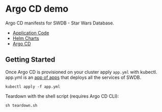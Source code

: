 # Argo CD demo

Argo CD manifests for SWDB - Star Wars Database.

- [Application Code](https://github.com/adamhancockcg/swdb.app)
- [Helm Charts](https://github.com/adamhancockcg/swdb.helm)
- [Argo CD](https://github.com/adamhancockcg/swdb.argocd)

## Getting Started

Once Argo CD is provisioned on your cluster apply `app.yml` with kubectl. app.yml is an [app of apps](https://argo-cd.readthedocs.io/en/stable/operator-manual/cluster-bootstrapping/#app-of-apps-pattern) that deploys all the services of SWDB.

```
kubectl apply -f app.yml
```

Teardown with the shell script (requires Argo CD CLI):

```
sh teardown.sh
```

